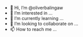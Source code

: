 - 👋 Hi, I’m @oliverbalingaw
- 👀 I’m interested in ...
- 🌱 I’m currently learning ...
- 💞️ I’m looking to collaborate on ...
- 📫 How to reach me ...

<!---
oliverbalingaw/oliverbalingaw is a ✨ special ✨ repository because its `README.md` (this file) appears on your GitHub profile.
You can click the Preview link to take a look at your changes.
--->
